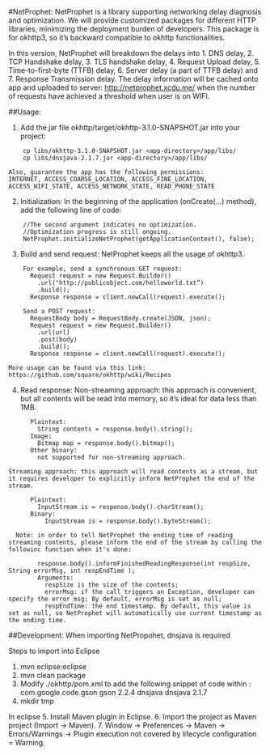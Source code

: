 #NetProphet:
NetProphet is a library supporting networking delay diagnosis and optimization. We will provide customized packages for different HTTP libraries, minimizing the deployment burden of developers. This package is for okhttp3, so it’s backward compatible to okhttp functionalities.

In this version, NetProphet will breakdown the delays into 1. DNS delay, 2. TCP Handshake delay, 3. TLS handshake delay, 4. Request Upload delay, 5. Time-to-first-byte (TTFB) delay, 6. Server delay (a part of TTFB delay) and 7. Response Transmission delay. The delay information will be cached onto app and uploaded to server: http://netprophet.xcdu.me/ when the number of requests have achieved a threshold when user is on WIFI.

##Usage:
1. Add the jar file okhttp/target/okhttp-3.1.0-SNAPSHOT.jar into your project:
```
    cp libs/okhttp-3.1.0-SNAPSHOT.jar <app-directory>/app/libs/
    cp libs/dnsjava-2.1.7.jar <app-directory>/app/libs/
```
	Also, guarantee the app has the following permissions:
    INTERNET, ACCESS_COARSE_LOCATION, ACCESS_FINE_LOCATION, ACCESS_WIFI_STATE, ACCESS_NETWORK_STATE, READ_PHONE_STATE

2. Initialization: In the beginning of the application (onCreate(…) method), add the following line of code:
```
    //The second argument indicates no optimization. 
    //Optimization progress is still ongoing.
    NetProphet.initializeNetProphet(getApplicationContext(), false); 
```
3. Build and send request: NetProphet keeps all the usage of okhttp3.
```
    For example, send a synchronous GET request:
      Request request = new Request.Builder()
        .url("http://publicobject.com/helloworld.txt”)
        .build();
      Response response = client.newCall(request).execute();

    Send a POST request:
      RequestBody body = RequestBody.create(JSON, json);
      Request request = new Request.Builder()
        .url(url)
        .post(body)
        .build();
      Response response = client.newCall(request).execute();
```
    
    More usage can be found via this link: https://github.com/square/okhttp/wiki/Recipes

4. Read response:
    Non-streaming approach: this approach is convenient, but all contents will be read into memory, so it’s ideal for data less than 1MB.
```
      Plaintext:
        String contents = response.body().string();
      Image:
        Bitmap map = response.body().bitmap();
      Other binary:
        not supported for non-streaming approach.
```
    Streaming approach: this approach will read contents as a stream, but it requires developer to explicitly inform NetProphet the end of the stream.
```
      Plaintext:
        InputStream is = response.body().charStream();
      Binary:
          InputStream is = response.body().byteStream();
```
      Note: in order to tell NetProphet the ending time of reading streaming contents, please inform the end of the stream by calling the followinc function when it's done:
```
        response.body().informFinishedReadingResponse(int respSize, String errorMsg, int respEndTime );
        Arguments:
          respSize is the size of the contents;
          errorMsg: if the call triggers an Exception, developer can specify the error msg; By default, errorMsg is set as null;
          respEndTime: the end timestamp. By default, this value is set as null, so NetProphet will automatically use current timestamp as the ending time.

```
##Development:
When importing NetPropohet, dnsjava is required

Steps to import into Eclipse
  1. mvn eclipse:eclipse
  2. mvn clean package
  3. Modify ./okhttp/pom.xml to add the following snippet of code within <dependencies></dependencies>: 
    <dependency>
      <groupId>com.google.code.gson</groupId>
      <artifactId>gson</artifactId>
      <version>2.2.4</version>
    </dependency> 
    <dependency>
      <groupId>dnsjava</groupId>
      <artifactId>dnsjava</artifactId>
      <version>2.1.7</version>
    </dependency>
  4. mkdir tmp

  In eclipse
  5. Install Maven plugin in Eclipse.
  6. Import the project as Maven project (Import -> Maven).
  7. Window -> Preferences -> Maven -> Errors/Warnings -> Plugin execution not covered by lifecycle configuration = Warning.


